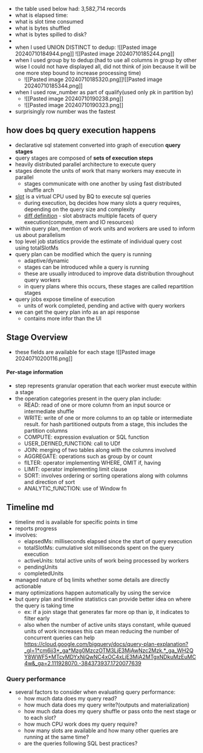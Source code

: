- the table used below had: 3,582,714 records
- what is elapsed time:
- what is slot time consumed
- what is bytes shuffled
- what is bytes spilled to disk?
- 
- when I used UNION DISTINCT to dedup:
![[Pasted image 20240710184944.png]]
![[Pasted image 20240710185244.png]]
- when I used group by to dedup:(had to use all columns in group by other wise I could not have displayed all, did not think of join because it will be one more step bound to increase processing time)
	- ![[Pasted image 20240710185320.png]]![[Pasted image 20240710185344.png]]
- when I used row_number as part of qualify(used only pk in partition by)
	- ![[Pasted image 20240710190238.png]]
	- ![[Pasted image 20240710190323.png]]
- surprisingly row number was the fastest
## how does bq query execution happens
- declarative sql statement converted into graph of execution **query stages**
- query stages are composed of **sets of execution steps**
- heavily distributed parallel architecture to execute query
- stages denote the units of work that many workers may execute in parallel
	- stages communicate with one another by using fast distributed shuffle arch
- [slot](https://cloud.google.com/bigquery/docs/slots#:~:text=A%20BigQuery%20slot%20is%20a,a%20capacity%2Dbased%20pricing%20model.) is a virtual CPU used by BQ to execute sql queries
	- during execution, bq decides how many slots a query requires, depending on the query size and complexity
	- [diff definition](https://cloud.google.com/bigquery/docs/query-plan-explanation?_gl=1*cm6jj3*_ga*Mzg0MzczOTM3LjE3MjAwNzc2Mzk.*_ga_WH2QY8WWF5*MTcyMDYxNjQwNC4xOC4xLjE3MjA2MTgxNDkuMzEuMC4w&_ga=2.111928070.-384373937.1720077639#:~:text=which%20is%20an%20abstracted%20representation%20of%20multiple%20facets%20of%20query%20execution%2C%20including%20compute%2C%20memory%2C%20and%20I/O%20resources) - slot abstracts multiple facets of query execution(compute, mem and IO resources)
- within query plan, mention of work units and workers are used to inform us about parallelism
- top level job statistics provide the estimate of individual query cost using totalSlotMs
- query plan can be modified which the query is running
	- adaptive/dynamic
	- stages can be introduced while a query is running
	- these are usually introduced to improve data distribution throughout query workers
	- in query plans where this occurs, these stages are called repartition stages
- query jobs expose timeline of execution
	- units of work completed, pending and active with query workers
- we can get the query plan info as an api response
	- contains more infor than the UI
## Stage Overview
- these fields are available for each stage
![[Pasted image 20240710200116.png]]

#### Per-stage information
- step represents granular operation that each worker must execute within a stage
- the operation categories present in the query plan include:
	- READ: read of one or more column from an input source or intermediate shuffle
	- WRITE: write of one or more columns to an op table or intermediate result. for hash partitioned outputs from a stage, this includes the partition columns
	- COMPUTE: expression evaluation or SQL function
	- USER_DEfINED_fUNCTION: call to UDf
	- JOIN: merging of two tables along with the columns involved
	- AGGREGATE: operations such as group by or count
	- fILTER: operator implementing WHERE, OMIT if, having
	- LIMIT: operator implementing limit clause
	- SORT: involves ordering or sorting operations along with columns and direction of sort
	- ANALYTIC_fUNCTION: use of Window fn

## Timeline md
- timeline md is available for specific points in time
- reports progress
- involves:
	- elapsedMs: milliseconds elapsed since the start of query execution
	- totalSlotMs: cumulative slot milliseconds spent on the query execution
	- activeUnits: total active units of work being processed by workers
	- pendingUnits
	- completedUnits
- managed nature of bq limits whether some details are directly actionable
- many optimizations happen automatically by using the service
- but query plan and timeline statistics can provide better idea on where the query is taking time
	- ex: if a join stage that generates far more op than ip, it indicates to filter early
	- also when the number of active units stays constant, while queued units of work increases this can mean reducing the number of concurrent queries can help
https://cloud.google.com/bigquery/docs/query-plan-explanation?_gl=1*cm6jj3*_ga*Mzg0MzczOTM3LjE3MjAwNzc2Mzk.*_ga_WH2QY8WWF5*MTcyMDYxNjQwNC4xOC4xLjE3MjA2MTgxNDkuMzEuMC4w&_ga=2.111928070.-384373937.1720077639

### Query performance
- several factors to consider when evaluating query performance:
	- how much data does my query read?
	- how much data does my query write?(outputs and materialization)
	- how much data does my query shuffle or pass onto the next stage or to each slot?
	- how much CPU work does my query require?
	- how many slots are available and how many other queries are running at the same time?
	- are the queries following SQL best practices?